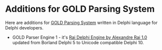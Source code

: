 # Additions for GOLD Parsing System
Here are additions for [GOLD Parsing System](http://www.goldparser.org) written in Delphi language for Delphi developers.

* GOLD Parser Engine 1 - it's [Rai Delphi Engine by Alexandre Rai 1.0](http://www.goldparser.org/engine/1/delphi/index.htm) updated from Borland Delphi 5 to Unicode compatible Delphi 10.
